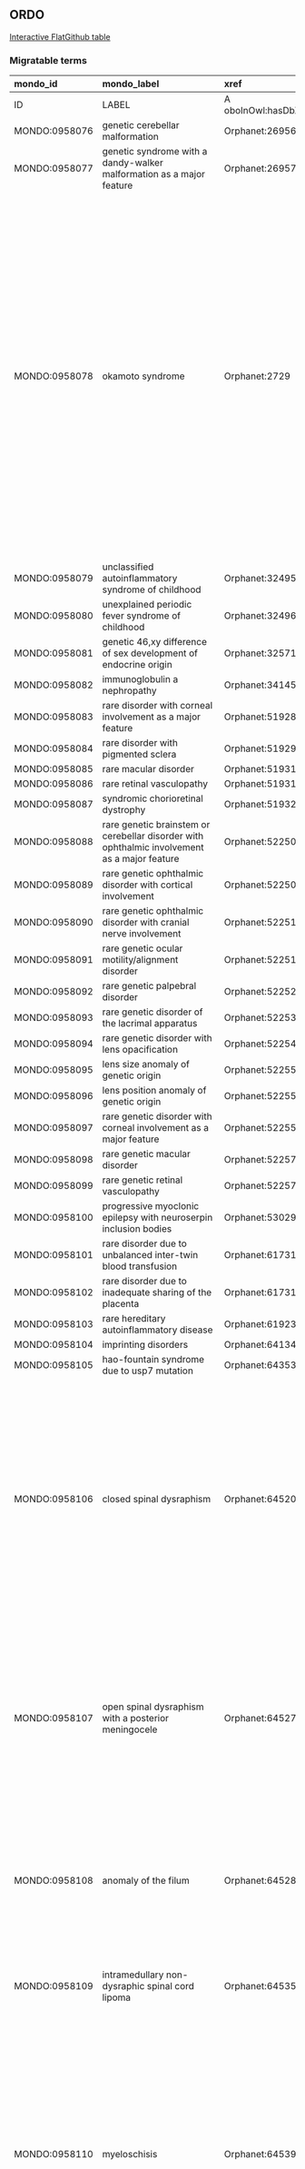 ## ORDO
[Interactive FlatGithub table](https://flatgithub.com/monarch-initiative/mondo-ingest?filename=src/ontology/slurp/ordo.tsv)

### Migratable terms
| mondo_id      | mondo_label                                                                                        | xref                 | xref_source                | original_label                                                                                     | definition                                                                                                                                                                                                                                                                                                                                                                                                                                                                                                                                                                                                   | parents                                                                                           |
|:--------------|:---------------------------------------------------------------------------------------------------|:---------------------|:---------------------------|:---------------------------------------------------------------------------------------------------|:-------------------------------------------------------------------------------------------------------------------------------------------------------------------------------------------------------------------------------------------------------------------------------------------------------------------------------------------------------------------------------------------------------------------------------------------------------------------------------------------------------------------------------------------------------------------------------------------------------------|:--------------------------------------------------------------------------------------------------|
| ID            | LABEL                                                                                              | A oboInOwl:hasDbXref | >A oboInOwl:source SPLIT=| |                                                                                                    | A IAO:0000115                                                                                                                                                                                                                                                                                                                                                                                                                                                                                                                                                                                                | SC %                                                                                              |
| MONDO:0958076 | genetic cerebellar malformation                                                                    | Orphanet:269560      | MONDO:equivalentTo         | Genetic cerebellar malformation                                                                    |                                                                                                                                                                                                                                                                                                                                                                                                                                                                                                                                                                                                              | MONDO:8000033|MONDO:0957009                                                                       |
| MONDO:0958077 | genetic syndrome with a dandy-walker malformation as a major feature                               | Orphanet:269570      | MONDO:equivalentTo         | Genetic syndrome with a Dandy-Walker malformation as a major feature                               |                                                                                                                                                                                                                                                                                                                                                                                                                                                                                                                                                                                                              | MONDO:8000033                                                                                     |
| MONDO:0958078 | okamoto syndrome                                                                                   | Orphanet:2729        | MONDO:equivalentTo         | Okamoto syndrome                                                                                   | A rare multiple congenital anomalies/dysmorphic syndrome characterized by severe developmental delay and intellectual disability, generalized hypotonia, growth failure, hydronephrosis, cardiac anomalies, and dysmorphic craniofacial features (such as microcephaly, hypertrichosis, synophrys, long eyelashes, epicanthus, flat nasal bridge, short, upturned nose, long philtrum, low-set ears, open-mouth appearance, full lower lip, cleft palate, and webbed neck). Thin corpus callosum, tethered spinal cord, intestinal malrotation, anal stenosis, and uterus didelphys have also been reported. | MONDO:0015159|MONDO:8000032|MONDO:8000034|MONDO:0035863                                           |
| MONDO:0958079 | unclassified autoinflammatory syndrome of childhood                                                | Orphanet:324953      | MONDO:equivalentTo         | Unclassified autoinflammatory syndrome of childhood                                                |                                                                                                                                                                                                                                                                                                                                                                                                                                                                                                                                                                                                              | MONDO:8000033|MONDO:0957018                                                                       |
| MONDO:0958080 | unexplained periodic fever syndrome of childhood                                                   | Orphanet:324960      | MONDO:equivalentTo         | Unexplained periodic fever syndrome of childhood                                                   |                                                                                                                                                                                                                                                                                                                                                                                                                                                                                                                                                                                                              | MONDO:8000033|MONDO:0957403                                                                       |
| MONDO:0958081 | genetic 46,xy difference of sex development of endocrine origin                                    | Orphanet:325713      | MONDO:equivalentTo         | Genetic 46,XY difference of sex development of endocrine origin                                    |                                                                                                                                                                                                                                                                                                                                                                                                                                                                                                                                                                                                              | MONDO:8000033|MONDO:0957025                                                                       |
| MONDO:0958082 | immunoglobulin a nephropathy                                                                       | Orphanet:34145       | MONDO:equivalentTo         | Immunoglobulin A nephropathy                                                                       |                                                                                                                                                                                                                                                                                                                                                                                                                                                                                                                                                                                                              | MONDO:0000001|MONDO:0019722|MONDO:8000034                                                         |
| MONDO:0958083 | rare disorder with corneal involvement as a major feature                                          | Orphanet:519288      | MONDO:equivalentTo         | Rare disorder with corneal involvement as a major feature                                          |                                                                                                                                                                                                                                                                                                                                                                                                                                                                                                                                                                                                              | MONDO:8000033                                                                                     |
| MONDO:0958084 | rare disorder with pigmented sclera                                                                | Orphanet:519296      | MONDO:equivalentTo         | Rare disorder with pigmented sclera                                                                |                                                                                                                                                                                                                                                                                                                                                                                                                                                                                                                                                                                                              | MONDO:8000033|MONDO:0035037                                                                       |
| MONDO:0958085 | rare macular disorder                                                                              | Orphanet:519313      | MONDO:equivalentTo         | Rare macular disorder                                                                              |                                                                                                                                                                                                                                                                                                                                                                                                                                                                                                                                                                                                              | MONDO:8000033                                                                                     |
| MONDO:0958086 | rare retinal vasculopathy                                                                          | Orphanet:519317      | MONDO:equivalentTo         | Rare retinal vasculopathy                                                                          |                                                                                                                                                                                                                                                                                                                                                                                                                                                                                                                                                                                                              | MONDO:8000033                                                                                     |
| MONDO:0958087 | syndromic chorioretinal dystrophy                                                                  | Orphanet:519321      | MONDO:equivalentTo         | Syndromic chorioretinal dystrophy                                                                  |                                                                                                                                                                                                                                                                                                                                                                                                                                                                                                                                                                                                              | MONDO:8000033                                                                                     |
| MONDO:0958088 | rare genetic brainstem or cerebellar disorder with ophthalmic involvement as a major feature       | Orphanet:522506      | MONDO:equivalentTo         | Rare genetic brainstem or cerebellar disorder with ophthalmic involvement as a major feature       |                                                                                                                                                                                                                                                                                                                                                                                                                                                                                                                                                                                                              | MONDO:8000033|MONDO:0957003                                                                       |
| MONDO:0958089 | rare genetic ophthalmic disorder with cortical involvement                                         | Orphanet:522508      | MONDO:equivalentTo         | Rare genetic ophthalmic disorder with cortical involvement                                         |                                                                                                                                                                                                                                                                                                                                                                                                                                                                                                                                                                                                              | MONDO:8000033|MONDO:0957003                                                                       |
| MONDO:0958090 | rare genetic ophthalmic disorder with cranial nerve involvement                                    | Orphanet:522510      | MONDO:equivalentTo         | Rare genetic ophthalmic disorder with cranial nerve involvement                                    |                                                                                                                                                                                                                                                                                                                                                                                                                                                                                                                                                                                                              | MONDO:8000033|MONDO:0957003                                                                       |
| MONDO:0958091 | rare genetic ocular motility/alignment disorder                                                    | Orphanet:522516      | MONDO:equivalentTo         | Rare genetic ocular motility/alignment disorder                                                    |                                                                                                                                                                                                                                                                                                                                                                                                                                                                                                                                                                                                              | MONDO:8000033|MONDO:0957003                                                                       |
| MONDO:0958092 | rare genetic palpebral disorder                                                                    | Orphanet:522526      | MONDO:equivalentTo         | Rare genetic palpebral disorder                                                                    |                                                                                                                                                                                                                                                                                                                                                                                                                                                                                                                                                                                                              | MONDO:8000033|MONDO:0026186                                                                       |
| MONDO:0958093 | rare genetic disorder of the lacrimal apparatus                                                    | Orphanet:522532      | MONDO:equivalentTo         | Rare genetic disorder of the lacrimal apparatus                                                    |                                                                                                                                                                                                                                                                                                                                                                                                                                                                                                                                                                                                              | MONDO:8000033                                                                                     |
| MONDO:0958094 | rare genetic disorder with lens opacification                                                      | Orphanet:522546      | MONDO:equivalentTo         | Rare genetic disorder with lens opacification                                                      |                                                                                                                                                                                                                                                                                                                                                                                                                                                                                                                                                                                                              | MONDO:8000033                                                                                     |
| MONDO:0958095 | lens size anomaly of genetic origin                                                                | Orphanet:522550      | MONDO:equivalentTo         | Lens size anomaly of genetic origin                                                                |                                                                                                                                                                                                                                                                                                                                                                                                                                                                                                                                                                                                              | MONDO:8000033|MONDO:0026186                                                                       |
| MONDO:0958096 | lens position anomaly of genetic origin                                                            | Orphanet:522552      | MONDO:equivalentTo         | Lens position anomaly of genetic origin                                                            |                                                                                                                                                                                                                                                                                                                                                                                                                                                                                                                                                                                                              | MONDO:8000033|MONDO:0026186                                                                       |
| MONDO:0958097 | rare genetic disorder with corneal involvement as a major feature                                  | Orphanet:522558      | MONDO:equivalentTo         | Rare genetic disorder with corneal involvement as a major feature                                  |                                                                                                                                                                                                                                                                                                                                                                                                                                                                                                                                                                                                              | MONDO:8000033                                                                                     |
| MONDO:0958098 | rare genetic macular disorder                                                                      | Orphanet:522574      | MONDO:equivalentTo         | Rare genetic macular disorder                                                                      |                                                                                                                                                                                                                                                                                                                                                                                                                                                                                                                                                                                                              | MONDO:8000033                                                                                     |
| MONDO:0958099 | rare genetic retinal vasculopathy                                                                  | Orphanet:522576      | MONDO:equivalentTo         | Rare genetic retinal vasculopathy                                                                  |                                                                                                                                                                                                                                                                                                                                                                                                                                                                                                                                                                                                              | MONDO:8000033                                                                                     |
| MONDO:0958100 | progressive myoclonic epilepsy with neuroserpin inclusion bodies                                   | Orphanet:530298      | MONDO:equivalentTo         | Progressive myoclonic epilepsy with neuroserpin inclusion bodies                                   |                                                                                                                                                                                                                                                                                                                                                                                                                                                                                                                                                                                                              | MONDO:0011412|MONDO:8000031                                                                       |
| MONDO:0958101 | rare disorder due to unbalanced inter-twin blood transfusion                                       | Orphanet:617310      | MONDO:equivalentTo         | Rare disorder due to unbalanced inter-twin blood transfusion                                       |                                                                                                                                                                                                                                                                                                                                                                                                                                                                                                                                                                                                              | MONDO:8000033                                                                                     |
| MONDO:0958102 | rare disorder due to inadequate sharing of the placenta                                            | Orphanet:617313      | MONDO:equivalentTo         | Rare disorder due to inadequate sharing of the placenta                                            |                                                                                                                                                                                                                                                                                                                                                                                                                                                                                                                                                                                                              | MONDO:8000033                                                                                     |
| MONDO:0958103 | rare hereditary autoinflammatory disease                                                           | Orphanet:619238      | MONDO:equivalentTo         | Rare hereditary autoinflammatory disease                                                           |                                                                                                                                                                                                                                                                                                                                                                                                                                                                                                                                                                                                              | MONDO:8000033|MONDO:0028795                                                                       |
| MONDO:0958104 | imprinting disorders                                                                               | Orphanet:641343      | MONDO:equivalentTo         | Imprinting disorders                                                                               |                                                                                                                                                                                                                                                                                                                                                                                                                                                                                                                                                                                                              | MONDO:0021198|MONDO:8000033                                                                       |
| MONDO:0958105 | hao-fountain syndrome due to usp7 mutation                                                         | Orphanet:643538      | MONDO:equivalentTo         | Hao-Fountain syndrome due to USP7 mutation                                                         |                                                                                                                                                                                                                                                                                                                                                                                                                                                                                                                                                                                                              | MONDO:0014805|MONDO:8000031                                                                       |
| MONDO:0958106 | closed spinal dysraphism                                                                           | Orphanet:645202      | MONDO:equivalentTo         | Closed spinal dysraphism                                                                           | A rare group of spinal dysraphisms, also referred to as spina bifida occulta, with a high variability in terms of severity,characterized by the absence of exposed neural tissue. The skin overlying the abnormality remains intact although the skin itself may be abnormal with features such as hairy patch of skin, crater or haemangioma. These skin features are known as the cutaneous stigmata of spinal dysraphism.                                                                                                                                                                                 | MONDO:0019351|MONDO:8000033                                                                       |
| MONDO:0958107 | open spinal dysraphism with a posterior meningocele                                                | Orphanet:645270      | MONDO:equivalentTo         | Open spinal dysraphism with a posterior meningocele                                                | A rare dysraphism characterized by absence of skin covering, the neural elements are exposed to the external environment and there is herniation of a cerebrospinal fluid filled sac through a posterior spina bifida. It is typically located in the lumbosacral region. Evidence of complete or partial Chiari II malformation is present.                                                                                                                                                                                                                                                                 | MONDO:8000033|MONDO:0017069|MONDO:0017062                                                         |
| MONDO:0958108 | anomaly of the filum                                                                               | Orphanet:645282      | MONDO:equivalentTo         | Anomaly of the filum                                                                               | A rare group of dysraphic abnormality characterized by anatomical anomaly of the filum. The filum lacks its normal characteristics (thin, loose extension of the pia mater under the termination of the spinal cord).                                                                                                                                                                                                                                                                                                                                                                                        | MONDO:8000033|MONDO:0017059                                                                       |
| MONDO:0958109 | intramedullary non-dysraphic spinal cord lipoma                                                    | Orphanet:645359      | MONDO:equivalentTo         | Intramedullary non-dysraphic spinal cord lipoma                                                    | A very rare non-dysraphic spinal cord lipoma characterized by being located within the spinal cord. There is no defect in the overlying dura.                                                                                                                                                                                                                                                                                                                                                                                                                                                                | MONDO:0001790|MONDO:8000034|MONDO:8000030                                                         |
| MONDO:0958110 | myeloschisis                                                                                       | Orphanet:645398      | MONDO:equivalentTo         | Myeloschisis                                                                                       | A rare form of spina bifida/open neural tube defect (NTD) chacterized by absence of a cystic component, dysplastic meninges and neural placode exposed through a defect in the posterior vertebral arches (spina bifida) that are contiguous with surrounding skin. The placode is at or below the skin plane and is typically associated with a Chiari II malformation. It is usually isolated or rarely associated with split cord malformation.                                                                                                                                                           | MONDO:8000034|MONDO:8000030|MONDO:0017062                                                         |
| MONDO:0958111 | collagen vi-related congenital muscular dystrophy                                                  | Orphanet:646098      | MONDO:equivalentTo         | Collagen VI-related congenital muscular dystrophy                                                  |                                                                                                                                                                                                                                                                                                                                                                                                                                                                                                                                                                                                              | MONDO:8000033|MONDO:0019950                                                                       |
| MONDO:0958112 | mandibuloacral dysplasia associated to mtx2                                                        | Orphanet:647667      | MONDO:equivalentTo         | Mandibuloacral dysplasia associated to MTX2                                                        |                                                                                                                                                                                                                                                                                                                                                                                                                                                                                                                                                                                                              | MONDO:0019707|MONDO:8000032|MONDO:0031689|MONDO:0015333|MONDO:8000034                             |
| MONDO:0958113 | adrenal cushing syndrome                                                                           | Orphanet:647758      | MONDO:equivalentTo         | Adrenal Cushing syndrome                                                                           |                                                                                                                                                                                                                                                                                                                                                                                                                                                                                                                                                                                                              | MONDO:0957431|MONDO:8000033                                                                       |
| MONDO:0958114 | rare adrenocortical nodular disease with cushing syndrome as a major feature                       | Orphanet:647768      | MONDO:equivalentTo         | Rare adrenocortical nodular disease with Cushing syndrome as a major feature                       |                                                                                                                                                                                                                                                                                                                                                                                                                                                                                                                                                                                                              | MONDO:8000033|MONDO:0017820                                                                       |
| MONDO:0958115 | keratoendotheliitis fugax hereditaria                                                              | Orphanet:647815      | MONDO:equivalentTo         | Keratoendotheliitis fugax hereditaria                                                              |                                                                                                                                                                                                                                                                                                                                                                                                                                                                                                                                                                                                              | MONDO:8000034|MONDO:0000001|MONDO:0016168                                                         |
| MONDO:0958116 | slc40a1-related hemochromatosis                                                                    | Orphanet:647834      | MONDO:equivalentTo         | SLC40A1-related hemochromatosis                                                                    | A form of rare hemochromatosis (HC) characterized by increased transferrin saturation and hepatocellular iron deposition with distribution patterns and clinical features indistinguishable from patients with other types of HC.                                                                                                                                                                                                                                                                                                                                                                            | MONDO:8000034|MONDO:0000001                                                                       |
| MONDO:0958117 | conjoined twins                                                                                    | Orphanet:647916      | MONDO:equivalentTo         | Conjoined twins                                                                                    |                                                                                                                                                                                                                                                                                                                                                                                                                                                                                                                                                                                                              | MONDO:0019755|MONDO:8000032|MONDO:8000034                                                         |
| MONDO:0958118 | rare scleritis                                                                                     | Orphanet:648559      | MONDO:equivalentTo         | Rare scleritis                                                                                     |                                                                                                                                                                                                                                                                                                                                                                                                                                                                                                                                                                                                              | MONDO:8000033                                                                                     |
| MONDO:0958119 | digenic hemochromatosis                                                                            | Orphanet:648581      | MONDO:equivalentTo         | Digenic hemochromatosis                                                                            | A rare subtype of hemochromatosis characterized by the combination of pathogenic variants in two genes involved in iron metabolism (usually a combination of HFE and non-HFE mutations), where the classical HFE-related hemochromatosis is not enough to fully explain the clinical picture of the patient.                                                                                                                                                                                                                                                                                                 | MONDO:8000034|MONDO:0016363|MONDO:0000001                                                         |
| MONDO:0958120 | bronchial malformation                                                                             | Orphanet:649014      | MONDO:equivalentTo         | Bronchial malformation                                                                             |                                                                                                                                                                                                                                                                                                                                                                                                                                                                                                                                                                                                              | MONDO:8000033|MONDO:0015930|MONDO:0015221                                                         |
| MONDO:0958121 | rare adrenocortical nodular disease                                                                | Orphanet:649017      | MONDO:equivalentTo         | Rare adrenocortical nodular disease                                                                |                                                                                                                                                                                                                                                                                                                                                                                                                                                                                                                                                                                                              | MONDO:8000033|MONDO:0021227                                                                       |
| MONDO:0958122 | rare central precocious puberty                                                                    | Orphanet:650063      | MONDO:equivalentTo         | Rare central precocious puberty                                                                    |                                                                                                                                                                                                                                                                                                                                                                                                                                                                                                                                                                                                              | MONDO:0000088|MONDO:8000033                                                                       |
| MONDO:0958123 | genetic central precocious puberty                                                                 | Orphanet:650182      | MONDO:equivalentTo         | Genetic central precocious puberty                                                                 |                                                                                                                                                                                                                                                                                                                                                                                                                                                                                                                                                                                                              | MONDO:8000033|MONDO:0033329                                                                       |
| MONDO:0958124 | rare peripheral precocious puberty in female                                                       | Orphanet:650187      | MONDO:equivalentTo         | Rare peripheral precocious puberty in female                                                       |                                                                                                                                                                                                                                                                                                                                                                                                                                                                                                                                                                                                              | MONDO:8000033|MONDO:0018561                                                                       |
| MONDO:0958125 | cleft palate-congenital heart defect-intellectual disability syndrome                              | Orphanet:652519      | MONDO:equivalentTo         | Cleft palate-congenital heart defect-intellectual disability syndrome                              |                                                                                                                                                                                                                                                                                                                                                                                                                                                                                                                                                                                                              | MONDO:0035863|MONDO:8000034|MONDO:0000001|MONDO:0015159                                           |
| MONDO:0958126 | periodic fever-immunodeficiency-thrombocytopenia syndrome                                          | Orphanet:652522      | MONDO:equivalentTo         | Periodic fever-immunodeficiency-thrombocytopenia syndrome                                          |                                                                                                                                                                                                                                                                                                                                                                                                                                                                                                                                                                                                              | MONDO:0018795|MONDO:8000034|MONDO:0000001|MONDO:0017953|MONDO:0017369                             |
| MONDO:0958127 | non-syndromic supernumerary kidneys                                                                | Orphanet:652528      | MONDO:equivalentTo         | Non-syndromic supernumerary kidneys                                                                |                                                                                                                                                                                                                                                                                                                                                                                                                                                                                                                                                                                                              | MONDO:0019720|MONDO:8000034|MONDO:8000030                                                         |
| MONDO:0958128 | adult-onset progressive leukoencephalopathy-early-onset deafness                                   | Orphanet:652532      | MONDO:equivalentTo         | Adult-onset progressive leukoencephalopathy-early-onset deafness                                   | A rare genetic neurological disorder characterized by congenital or early-onset sensorineural deafness and adult-onset progressive leukoencephalopathy. Progressive cognitive impairment and behavioral abnormalities are observed in the second or third decade of life, sometimes preceded by mild developmental delay and learning difficulties. Visual impairment in adult age has been reported. No central nervous system calcification is reported.                                                                                                                                                   | MONDO:8000034|MONDO:0019046|MONDO:0000001|MONDO:0019589                                           |
| MONDO:0958129 | nodal t-follicular helper cell lymphoma, follicular type                                           | Orphanet:652650      | MONDO:equivalentTo         | Nodal T-follicular helper cell lymphoma, follicular type                                           |                                                                                                                                                                                                                                                                                                                                                                                                                                                                                                                                                                                                              | MONDO:0015760|MONDO:8000034|MONDO:0000001                                                         |
| MONDO:0958130 | monomorphic epitheliotropic intestinal t-cell lymphoma                                             | Orphanet:652658      | MONDO:equivalentTo         | Monomorphic epitheliotropic intestinal T-cell lymphoma                                             |                                                                                                                                                                                                                                                                                                                                                                                                                                                                                                                                                                                                              | MONDO:8000034|MONDO:0018505|MONDO:0015760|MONDO:0000001                                           |
| MONDO:0958131 | primary superior vena cava aneurysm                                                                | Orphanet:652668      | MONDO:equivalentTo         | Primary superior vena cava aneurysm                                                                |                                                                                                                                                                                                                                                                                                                                                                                                                                                                                                                                                                                                              | MONDO:0019829|MONDO:8000034|MONDO:8000032                                                         |
| MONDO:0958132 | primary inferior vena cava aneurysm                                                                | Orphanet:652678      | MONDO:equivalentTo         | Primary inferior vena cava aneurysm                                                                |                                                                                                                                                                                                                                                                                                                                                                                                                                                                                                                                                                                                              | MONDO:0019830|MONDO:8000034|MONDO:8000030                                                         |
| MONDO:0958133 | idiopathic subglottic stenosis                                                                     | Orphanet:652681      | MONDO:equivalentTo         | Idiopathic subglottic stenosis                                                                     |                                                                                                                                                                                                                                                                                                                                                                                                                                                                                                                                                                                                              | MONDO:0020017|MONDO:8000034|MONDO:0000001                                                         |
| MONDO:0958134 | autoinflammatory syndrome with acne and/or hidradenitis suppurativa                                | Orphanet:653434      | MONDO:equivalentTo         | Autoinflammatory syndrome with acne and/or hidradenitis suppurativa                                |                                                                                                                                                                                                                                                                                                                                                                                                                                                                                                                                                                                                              | MONDO:8000033|MONDO:0017954|MONDO:0017370                                                         |
| MONDO:0958135 | lymphocytic mastitis                                                                               | Orphanet:653698      | MONDO:equivalentTo         | Lymphocytic mastitis                                                                               |                                                                                                                                                                                                                                                                                                                                                                                                                                                                                                                                                                                                              | MONDO:8000034|MONDO:0000001|MONDO:0015858                                                         |
| MONDO:0958136 | cone rod dystrophy-short stature syndrome                                                          | Orphanet:653709      | MONDO:equivalentTo         | Cone rod dystrophy-short stature syndrome                                                          |                                                                                                                                                                                                                                                                                                                                                                                                                                                                                                                                                                                                              | MONDO:8000034|MONDO:0000001                                                                       |
| MONDO:0958137 | chd4-related neurodevelopmental disorder                                                           | Orphanet:653712      | MONDO:equivalentTo         | CHD4-related neurodevelopmental disorder                                                           |                                                                                                                                                                                                                                                                                                                                                                                                                                                                                                                                                                                                              | MONDO:0000001|MONDO:0035863|MONDO:8000034|MONDO:0015159                                           |
| MONDO:0958138 | digenic alport syndrome                                                                            | Orphanet:653722      | MONDO:equivalentTo         | Digenic Alport syndrome                                                                            |                                                                                                                                                                                                                                                                                                                                                                                                                                                                                                                                                                                                              | MONDO:8000031|MONDO:0018965                                                                       |
| MONDO:0958139 | autosomal recessive limb-girdle muscular dystrophy, type 28                                        | Orphanet:653725      | MONDO:equivalentTo         | Autosomal recessive limb-girdle muscular dystrophy, type 28                                        |                                                                                                                                                                                                                                                                                                                                                                                                                                                                                                                                                                                                              | MONDO:8000034|MONDO:0000001|MONDO:0015152                                                         |
| MONDO:0958140 | congenital insensitivity to pain syndrome, marsili type                                            | Orphanet:653728      | MONDO:equivalentTo         | Congenital insensitivity to pain syndrome, Marsili type                                            |                                                                                                                                                                                                                                                                                                                                                                                                                                                                                                                                                                                                              | MONDO:8000034|MONDO:0000001|MONDO:0015366|MONDO:0015365                                           |
| MONDO:0958141 | x-linked combined immunodeficiency due to sash3 deficiency                                         | Orphanet:653751      | MONDO:equivalentTo         | X-linked combined immunodeficiency due to SASH3 deficiency                                         |                                                                                                                                                                                                                                                                                                                                                                                                                                                                                                                                                                                                              | MONDO:0018814|MONDO:0000001|MONDO:8000034                                                         |
| MONDO:0958142 | jansen-de vries syndrome                                                                           | Orphanet:653767      | MONDO:equivalentTo         | Jansen-de Vries syndrome                                                                           |                                                                                                                                                                                                                                                                                                                                                                                                                                                                                                                                                                                                              | MONDO:0000001|MONDO:8000034|MONDO:0035863|MONDO:0015159                                           |
| MONDO:0958143 | mitochondrial short-chain enoyl-coa hydratase 1 deficiency                                         | Orphanet:653880      | MONDO:equivalentTo         | Mitochondrial short-chain enoyl-CoA hydratase 1 deficiency                                         |                                                                                                                                                                                                                                                                                                                                                                                                                                                                                                                                                                                                              | MONDO:8000034|MONDO:0000001|MONDO:0019213                                                         |
| MONDO:0958144 | atrophic papulosis                                                                                 | Orphanet:656071      | MONDO:equivalentTo         | Atrophic papulosis                                                                                 |                                                                                                                                                                                                                                                                                                                                                                                                                                                                                                                                                                                                              | MONDO:0015948|MONDO:0000001|MONDO:0019293|MONDO:8000034                                           |
| MONDO:0958145 | pbx1-related congenital anomalies of kidney and urinary tract syndrome                             | Orphanet:656130      | MONDO:equivalentTo         | PBX1-related congenital anomalies of kidney and urinary tract syndrome                             |                                                                                                                                                                                                                                                                                                                                                                                                                                                                                                                                                                                                              | MONDO:0000001|MONDO:0035863|MONDO:0019721|MONDO:0015159|MONDO:8000034|MONDO:0019589               |
| MONDO:0958146 | intellectual disability-cupped ears syndrome                                                       | Orphanet:656135      | MONDO:equivalentTo         | Intellectual disability-cupped ears syndrome                                                       |                                                                                                                                                                                                                                                                                                                                                                                                                                                                                                                                                                                                              | MONDO:0000001|MONDO:0035863|MONDO:8000034|MONDO:0015159                                           |
| MONDO:0958147 | hypotonia-hypoventilation-intellectual disability-dysautonomia-epilepsy-eye abnormalities syndrome | Orphanet:656273      | MONDO:equivalentTo         | Hypotonia-hypoventilation-intellectual disability-dysautonomia-epilepsy-eye abnormalities syndrome |                                                                                                                                                                                                                                                                                                                                                                                                                                                                                                                                                                                                              | MONDO:8000034|MONDO:0035862|MONDO:0015510|MONDO:0032013|MONDO:0015118|MONDO:0018497|MONDO:0018557 |
| MONDO:0958148 | 1p36.33 duplication syndrome                                                                       | Orphanet:656279      | MONDO:equivalentTo         | 1p36.33 duplication syndrome                                                                       |                                                                                                                                                                                                                                                                                                                                                                                                                                                                                                                                                                                                              | MONDO:0000001|MONDO:8000034|MONDO:0016327|MONDO:0016803|MONDO:0019058|MONDO:0017012               |
| MONDO:0958149 | autosomal recessive combined immunodeficiency due to complete il6st deficiency                     | Orphanet:656283      | MONDO:equivalentTo         | Autosomal recessive combined immunodeficiency due to complete IL6ST deficiency                     |                                                                                                                                                                                                                                                                                                                                                                                                                                                                                                                                                                                                              | MONDO:0019698|MONDO:0018037|MONDO:8000034|MONDO:0000001                                           |
| MONDO:0958150 | autosomal recessive combined immunodeficiency due to partial il6st deficiency                      | Orphanet:656300      | MONDO:equivalentTo         | Autosomal recessive combined immunodeficiency due to partial IL6ST deficiency                      |                                                                                                                                                                                                                                                                                                                                                                                                                                                                                                                                                                                                              | MONDO:8000034|MONDO:0018037|MONDO:0000001|MONDO:0026166|MONDO:0019305                             |
| MONDO:0958151 | autosomal dominant combined immunodeficiency due to partial il6st deficiency                       | Orphanet:656313      | MONDO:equivalentTo         | Autosomal dominant combined immunodeficiency due to partial IL6ST deficiency                       |                                                                                                                                                                                                                                                                                                                                                                                                                                                                                                                                                                                                              | MONDO:0018037|MONDO:0000001|MONDO:8000034                                                         |
| MONDO:0958152 | autosomal recessive combined immunodeficiency due to il6r deficiency                               | Orphanet:656326      | MONDO:equivalentTo         | Autosomal recessive combined immunodeficiency due to IL6R deficiency                               |                                                                                                                                                                                                                                                                                                                                                                                                                                                                                                                                                                                                              | MONDO:8000034|MONDO:0026166|MONDO:0019305|MONDO:0000001|MONDO:0018037                             |
| MONDO:0958153 | embryonal tumor with multilayered rosettes                                                         | Orphanet:656417      | MONDO:equivalentTo         | Embryonal tumor with multilayered rosettes                                                         |                                                                                                                                                                                                                                                                                                                                                                                                                                                                                                                                                                                                              | MONDO:8000034|MONDO:0000001|MONDO:0016713                                                         |
| MONDO:0958154 | autosomal dominant combined immunodeficiency due to erbin deficiency                               | Orphanet:656912      | MONDO:equivalentTo         | Autosomal dominant combined immunodeficiency due to ERBIN deficiency                               |                                                                                                                                                                                                                                                                                                                                                                                                                                                                                                                                                                                                              | MONDO:8000034|MONDO:0026166|MONDO:0018037|MONDO:0000001|MONDO:0019305                             |
| MONDO:0958155 | 16q22 deletion syndrome                                                                            | Orphanet:658540      | MONDO:equivalentTo         | 16q22 deletion syndrome                                                                            |                                                                                                                                                                                                                                                                                                                                                                                                                                                                                                                                                                                                              | MONDO:0035863|MONDO:8000034|MONDO:0000001|MONDO:0016914|MONDO:0015159                             |
| MONDO:0958156 | idiopathic small fibers neuropathy                                                                 | Orphanet:658549      | MONDO:equivalentTo         | Idiopathic small fibers neuropathy                                                                 |                                                                                                                                                                                                                                                                                                                                                                                                                                                                                                                                                                                                              | MONDO:8000034|MONDO:0000001|MONDO:0015923                                                         |
| MONDO:0958157 | isolated pulmonary artery sling                                                                    | Orphanet:658574      | MONDO:equivalentTo         | Isolated pulmonary artery sling                                                                    |                                                                                                                                                                                                                                                                                                                                                                                                                                                                                                                                                                                                              | MONDO:8000034|MONDO:0015239|MONDO:8000030                                                         |
| MONDO:0958158 | rowell syndrome                                                                                    | Orphanet:658584      | MONDO:equivalentTo         | Rowell syndrome                                                                                    |                                                                                                                                                                                                                                                                                                                                                                                                                                                                                                                                                                                                              | MONDO:8000034|MONDO:0000001|MONDO:0017841|MONDO:0015940                                           |
| MONDO:0958159 | eyelid sebaceous carcinoma                                                                         | Orphanet:658590      | MONDO:equivalentTo         | Eyelid sebaceous carcinoma                                                                         |                                                                                                                                                                                                                                                                                                                                                                                                                                                                                                                                                                                                              | MONDO:8000034|MONDO:0000001|MONDO:0015121                                                         |
| MONDO:0958160 | dnmt3a-related microcephalic dwarfism                                                              | Orphanet:658595      | MONDO:equivalentTo         | DNMT3A-related microcephalic dwarfism                                                              |                                                                                                                                                                                                                                                                                                                                                                                                                                                                                                                                                                                                              | MONDO:8000034|MONDO:8000032|MONDO:0017950                                                         |
| MONDO:0958161 | transplant-related bronchiolitis obliterans                                                        | Orphanet:658602      | MONDO:equivalentTo         | Transplant-related bronchiolitis obliterans                                                        |                                                                                                                                                                                                                                                                                                                                                                                                                                                                                                                                                                                                              | MONDO:8000034|MONDO:0000001|MONDO:0015265                                                         |
| MONDO:0958162 | non-transplant-related bronchiolitis obliterans                                                    | Orphanet:658612      | MONDO:equivalentTo         | Non-transplant-related bronchiolitis obliterans                                                    |                                                                                                                                                                                                                                                                                                                                                                                                                                                                                                                                                                                                              | MONDO:8000034|MONDO:0000001|MONDO:0015265                                                         |
| MONDO:0958163 | coq7-related distal hereditary motor neuropathy                                                    | Orphanet:658778      | MONDO:equivalentTo         | COQ7-related distal hereditary motor neuropathy                                                    |                                                                                                                                                                                                                                                                                                                                                                                                                                                                                                                                                                                                              | MONDO:8000034|MONDO:0000001|MONDO:0018151|MONDO:0015363                                           |
| MONDO:0958164 | greig cephalopolysyndactyly-contiguous gene syndrome                                               | Orphanet:658805      | MONDO:equivalentTo         | Greig cephalopolysyndactyly-contiguous gene syndrome                                               |                                                                                                                                                                                                                                                                                                                                                                                                                                                                                                                                                                                                              | MONDO:0015161|MONDO:0017434|MONDO:0000001|MONDO:0016889|MONDO:8000034|MONDO:0043008|MONDO:0005308 |
| MONDO:0958165 | atrophoderma of pasini and pierini                                                                 | Orphanet:658810      | MONDO:equivalentTo         | Atrophoderma of Pasini and Pierini                                                                 |                                                                                                                                                                                                                                                                                                                                                                                                                                                                                                                                                                                                              | MONDO:0021154|MONDO:8000034|MONDO:0000001                                                         |
| MONDO:0958166 | methylenetetrahydrofolate dehydrogenase 1 deficiency                                               | Orphanet:658813      | MONDO:equivalentTo         | Methylenetetrahydrofolate dehydrogenase 1 deficiency                                               |                                                                                                                                                                                                                                                                                                                                                                                                                                                                                                                                                                                                              | MONDO:0020111|MONDO:8000034|MONDO:0000001|MONDO:0017313                                           |
| MONDO:0958167 | developmental delay-ataxia-hypotonia-facial dysmorphism syndrome                                   | Orphanet:658843      | MONDO:equivalentTo         | Developmental delay-ataxia-hypotonia-facial dysmorphism syndrome                                   |                                                                                                                                                                                                                                                                                                                                                                                                                                                                                                                                                                                                              | MONDO:0035863|MONDO:8000034|MONDO:0000001|MONDO:0015159                                           |
| MONDO:0958168 | fasciolopsiasis                                                                                    | Orphanet:658909      | MONDO:equivalentTo         | Fasciolopsiasis                                                                                    |                                                                                                                                                                                                                                                                                                                                                                                                                                                                                                                                                                                                              | MONDO:8000034|MONDO:0000001|MONDO:0015675                                                         |
| MONDO:0958169 | paragonimiasis                                                                                     | Orphanet:658913      | MONDO:equivalentTo         | Paragonimiasis                                                                                     |                                                                                                                                                                                                                                                                                                                                                                                                                                                                                                                                                                                                              | MONDO:8000034|MONDO:0000001|MONDO:0015675                                                         |
| MONDO:0958170 | clonorchiasis                                                                                      | Orphanet:658917      | MONDO:equivalentTo         | Clonorchiasis                                                                                      |                                                                                                                                                                                                                                                                                                                                                                                                                                                                                                                                                                                                              | MONDO:8000034|MONDO:0000001|MONDO:0015675                                                         |
| MONDO:0958171 | early-onset autoimmune disorder due to dock11 partial deficiency                                   | Orphanet:658946      | MONDO:equivalentTo         | Early-onset autoimmune disorder due to DOCK11 partial deficiency                                   |                                                                                                                                                                                                                                                                                                                                                                                                                                                                                                                                                                                                              | MONDO:0026166|MONDO:8000034|MONDO:0015709|MONDO:0000001|MONDO:0017956|MONDO:0019305               |
| MONDO:0958172 | early-onset immune dysregulation due to dock11 complete deficiency                                 | Orphanet:658951      | MONDO:equivalentTo         | Early-onset immune dysregulation due to DOCK11 complete deficiency                                 |                                                                                                                                                                                                                                                                                                                                                                                                                                                                                                                                                                                                              | MONDO:0015710|MONDO:8000034|MONDO:0015940|MONDO:0000001|MONDO:0028795                             |